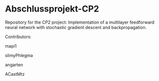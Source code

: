 # Abschlussprojekt-CP2
Repository for the CP2 project:
Implementation of a multilayer feedforward neural network with stochastic gradient descent and backpropagation.

Contributors:

mapi1

slimyPhlegma

angarten

ACastMtz
